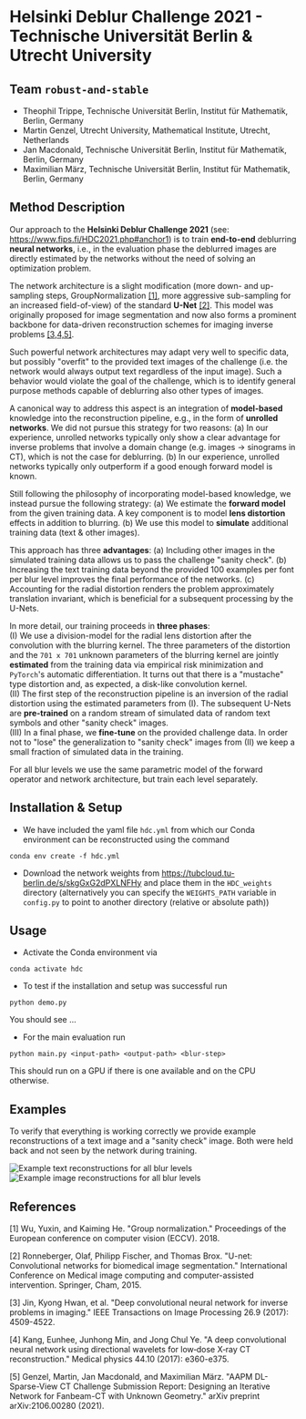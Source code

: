 # Helsinki Deblur Challenge 2021 - Technische Universität Berlin & Utrecht University


## Team `robust-and-stable`
- Theophil Trippe, Technische Universität Berlin, Institut für Mathematik, Berlin, Germany
- Martin Genzel, Utrecht University, Mathematical Institute, Utrecht, Netherlands
- Jan Macdonald, Technische Universität Berlin, Institut für Mathematik, Berlin, Germany
- Maximilian März, Technische Universität Berlin, Institut für Mathematik, Berlin, Germany

## Method Description
Our approach to the **Helsinki Deblur Challenge 2021** (see: https://www.fips.fi/HDC2021.php#anchor1) is to train **end-to-end** deblurring **neural networks**, i.e., in the evaluation phase the deblurred images are directly estimated by the networks without the need of solving an optimization problem.

The network architecture is a slight modification (more down- and up-sampling steps, GroupNormalization [[1]](#References), more aggressive sub-sampling for an increased field-of-view) of the standard **U-Net** [[2]](#References). This model was originally proposed for image segmentation and now also forms a prominent backbone for data-driven reconstruction schemes for imaging inverse problems [[3,4,5]](#References).

Such powerful network architectures may adapt very well to specific data, but possibly "overfit" to the provided text images of the challenge (i.e. the network would always output text regardless of the input image). Such a behavior would violate the goal of the challenge, which is to identify general purpose methods capable of deblurring also other types of images.

A canonical way to address this aspect is an integration of **model-based** knowledge into the reconstruction pipeline, e.g., in the form of **unrolled networks**. We did not pursue this strategy for two reasons:
(a) In our experience, unrolled networks typically only show a clear advantage for inverse problems that involve a domain change (e.g. images -> sinograms in CT), which is not the case for deblurring.
(b) In our experience, unrolled networks typically only outperform if a good enough forward model is known.

Still following the philosophy of incorporating model-based knowledge, we instead pursue the following strategy: 
(a) We estimate the **forward model** from the given training data. A key component is to model **lens distortion** effects in addition to blurring. 
(b) We use this model to **simulate** additional training data (text & other images).

This approach has three **advantages**: 
(a) Including other images in the simulated training data allows us to pass the challenge "sanity check". 
(b) Increasing the text training data beyond the provided 100 examples per font per blur level improves the final performance of the networks. 
(c) Accounting for the radial distortion renders the problem approximately translation invariant, which is beneficial for a subsequent processing by the U-Nets.

In more detail, our training proceeds in **three phases**:  
(I) We use a division-model for the radial lens distortion after the convolution with the blurring kernel. The three parameters of the distortion and the `701 x 701` unknown parameters of the blurring kernel are jointly **estimated** from the training data via empirical risk minimization and `PyTorch`'s automatic differentiation. It turns out that there is a "mustache" type distortion and, as expected, a disk-like convolution kernel.   
(II) The first step of the reconstruction pipeline is an inversion of the radial distortion using the estimated parameters from (I). The subsequent U-Nets are **pre-trained** on a random stream of simulated data of random text symbols and other "sanity check" images.  
(III) In a final phase, we **fine-tune** on the provided challenge data. In order not to "lose" the generalization to "sanity check" images from (II) we keep a small fraction of simulated data in the training.

For all blur levels we use the same parametric model of the forward operator and network architecture, but train each level separately.


## Installation & Setup

- We have included the yaml file `hdc.yml` from which our Conda environment can be reconstructed using the command
```console
conda env create -f hdc.yml
```
- Download the network weights from <https://tubcloud.tu-berlin.de/s/skgGxG2dPXLNFHy> and place them in the `HDC_weights` directory (alternatively you can specify the `WEIGHTS_PATH` variable in `config.py` to point to another directory (relative or absolute path))

## Usage

- Activate the Conda environment via
```console
conda activate hdc
```
- To test if the installation and setup was successful run
```console
python demo.py
```
You should see ...
- For the main evaluation run
```console
python main.py <input-path> <output-path> <blur-step>
```
This should run on a GPU if there is one available and on the CPU otherwise.

## Examples

To verify that everything is working correctly we provide example reconstructions of a text image and a "sanity check" image. Both were held back and not seen by the network during training.

![Example text reconstructions for all blur levels][example_img_text]
![Example image reconstructions for all blur levels][example_img_sanity]

## References

[1] Wu, Yuxin, and Kaiming He. "Group normalization." Proceedings of the European conference on computer vision (ECCV). 2018.

[2] Ronneberger, Olaf, Philipp Fischer, and Thomas Brox. "U-net: Convolutional networks for biomedical image segmentation." International Conference on Medical image computing and computer-assisted intervention. Springer, Cham, 2015.

[3] Jin, Kyong Hwan, et al. "Deep convolutional neural network for inverse problems in imaging." IEEE Transactions on Image Processing 26.9 (2017): 4509-4522.

[4] Kang, Eunhee, Junhong Min, and Jong Chul Ye. "A deep convolutional neural network using directional wavelets for low‐dose X‐ray CT reconstruction." Medical physics 44.10 (2017): e360-e375.

[5] Genzel, Martin, Jan Macdonald, and Maximilian März. "AAPM DL-Sparse-View CT Challenge Submission Report: Designing an Iterative Network for Fanbeam-CT with Unknown Geometry." arXiv preprint arXiv:2106.00280 (2021).



[example_img_text]:(image/example_text.png)
[example_img_sanity]:(image/example_sanity.png)
